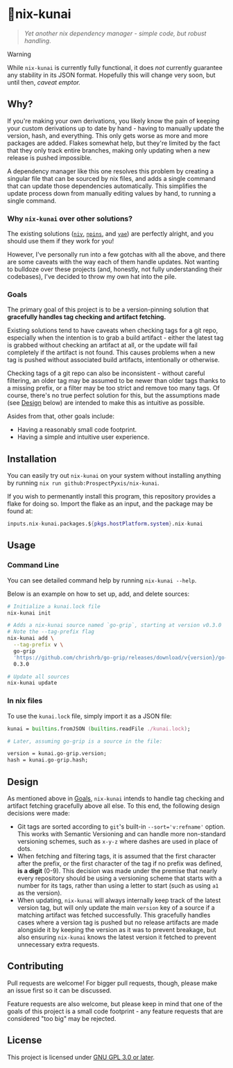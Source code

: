 # 📍nix-kunai

> *Yet another nix dependency manager - simple code, but robust handling.*

> [!WARNING]
> While `nix-kunai` is currently fully functional,
> it does *not* currently guarantee any stability in its JSON format.
> Hopefully this will change very soon, but until then, *caveat emptor.*

## Why?

If you're making your own derivations,
you likely know the pain of keeping your custom derivations up to date by hand -
having to manually update the version, hash, and everything.
This only gets worse as more and more packages are added.
Flakes somewhat help,
but they're limited by the fact that they only track entire branches,
making only updating when a new release is pushed impossible.

A dependency manager like this one resolves this problem
by creating a singular file that can be sourced by nix files,
and adds a single command that can update those dependencies automatically.
This simplifies the update process down from manually editing values by hand,
to running a single command.

### Why `nix-kunai` over other solutions?

The existing solutions
([`niv`](https://github.com/nmattia/niv),
[`npins`](https://github.com/andir/npins),
and [`yae`](https://github.com/Fuwn/yae))
are perfectly alright,
and you should use them if they work for you!

However, I've personally run into a few gotchas with all the above,
and there are some caveats with the way each of them handle updates.
Not wanting to bulldoze over these projects
(and, honestly, not fully understanding their codebases),
I've decided to throw my own hat into the pile.

### Goals

The primary goal of this project is to be a version-pinning solution
that **gracefully handles tag checking and artifact fetching.**

Existing solutions tend to have caveats when checking tags for a git repo,
especially when the intention is to grab a build artifact -
either the latest tag is grabbed without checking an artifact at all,
or the update will fail completely if the artifact is not found.
This causes problems when a new tag is pushed without associated build artifacts,
intentionally or otherwise.

Checking tags of a git repo can also be inconsistent -
without careful filtering,
an older tag may be assumed to be newer than older tags thanks to a missing prefix,
or a filter may be too strict and remove too many tags.
Of course, there's no true perfect solution for this,
but the assumptions made (see [Design](#design) below)
are intended to make this as intuitive as possible.

Asides from that, other goals include:

- Having a reasonably small code footprint.
- Having a simple and intuitive user experience.

## Installation

You can easily try out `nix-kunai` on your system without installing anything
by running `nix run github:ProspectPyxis/nix-kunai`.

If you wish to permenantly install this program,
this repository provides a flake for doing so.
Import the flake as an input, and the package may be found at:
```nix
inputs.nix-kunai.packages.${pkgs.hostPlatform.system}.nix-kunai
```

## Usage

### Command Line

You can see detailed command help by running `nix-kunai --help`.

Below is an example on how to set up, add, and delete sources:

```sh
# Initialize a kunai.lock file
nix-kunai init

# Adds a nix-kunai source named `go-grip`, starting at version v0.3.0
# Note the --tag-prefix flag
nix-kunai add \
  --tag-prefix v \
  go-grip
  'https://github.com/chrishrb/go-grip/releases/download/v{version}/go-grip-v{version}-linux-amd64.tar.gz'
  0.3.0

# Update all sources
nix-kunai update
```

### In nix files

To use the `kunai.lock` file, simply import it as a JSON file:

```nix
kunai = builtins.fromJSON (builtins.readFile ./kunai.lock);

# Later, assuming go-grip is a source in the file:

version = kunai.go-grip.version;
hash = kunai.go-grip.hash;
```

## Design

As mentioned above in [Goals](#goals),
`nix-kunai` intends to handle tag checking and artifact fetching gracefully above all else.
To this end, the following design decisions were made:

- Git tags are sorted according to `git`'s built-in `--sort='v:refname'` option.
This works with Semantic Versioning and can handle more non-standard versioning schemes,
such as `x-y-z` where dashes are used in place of dots.
- When fetching and filtering tags,
it is assumed that the first character after the prefix,
or the first character of the tag if no prefix was defined,
**is a digit** (0-9).
This decision was made under the premise that nearly every repository
should be using a versioning scheme that starts with a number for its tags,
rather than using a letter to start (such as using `a1` as the version).
- When updating, `nix-kunai` will always internally keep track of the latest version tag,
but will only update the main `version` key of a source
if a matching artifact was fetched successfully.
This gracefully handles cases where a version tag is pushed
but no release artifacts are made alongside it
by keeping the version as it was to prevent breakage,
but also ensuring `nix-kunai` knows the latest version it fetched
to prevent unnecessary extra requests.

## Contributing

Pull requests are welcome!
For bigger pull requests, though, please make an issue first so it can be discussed.

Feature requests are also welcome,
but please keep in mind that one of the goals of this project is a small code footprint -
any feature requests that are considered "too big" may be rejected.

## License

This project is licensed under [GNU GPL 3.0 or later](LICENSE.md).

